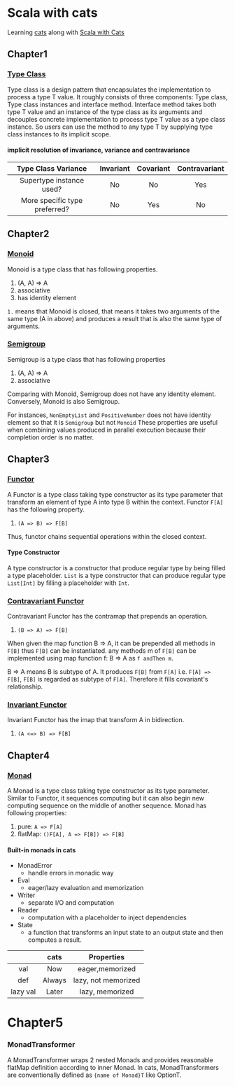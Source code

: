 # Scala with cats

Learning [cats](https://github.com/typelevel/cats) along with [Scala with Cats](https://underscore.io/books/scala-with-cats/)

## Chapter1

### [Type Class](./cats/src/main/scala/com/github/saint1991/cats/chapter1)

Type class is a design pattern that encapsulates the implementation to process a type T value.
It roughly consists of three components: Type class, Type class instances and interface method.
Interface method takes both type T value and an instance of the type class as its arguments and decouples
concrete implementation to process type T value as a type class instance.
So users can use the method to any type T by supplying type class instances to its implicit scope.

#### implicit resolution of invariance, variance and contravariance

| Type Class Variance           | Invariant | Covariant | Contravariant |
|:-----------------------------:|:---------:|:---------:|:-------------:|
| Supertype instance used?      | No        | No        | Yes           |
| More specific type preferred? | No        | Yes       | No            |
 
 
## Chapter2
 
### [Monoid](./cats/src/main/scala/com/github/saint1991/cats/chapter2/Monoid.scala)
 
Monoid is a type class that has following properties.
 
1. (A, A) => A
2. associative
3. has identity element

`1.` means that Monoid is closed, that means it takes two arguments of the same type (A in above) 
and produces a result that is also the same type of arguments.
 
 
### [Semigroup](./cats/src/main/scala/com/github/saint1991/cats/chapter2/Semigroup.scala)
 
Semigroup is a type class that has following properties
  
1. (A, A) => A
2. associative
  
Comparing with Monoid, Semigroup does not have any identity element.
Conversely, Monoid is also Semigroup.

For instances, `NonEmptyList` and `PositiveNumber` does not have identity element so that it is `Semigroup` but not `Monoid` 
These properties are useful when combining values produced in parallel execution because their completion order is no matter.

## Chapter3

### [Functor](./cats/src/main/scala/com/github/saint1991/cats/chapter3/Functor.scala)
A Functor is a type class taking type constructor as its type parameter that 
transform an element of type A into type B within the context.
Functor `F[A]` has the following property.

1. `(A => B) => F[B]`

Thus, functor chains sequential operations within the closed context.

#### Type Constructor
A type constructor is a constructor that produce regular type by being filled a type placeholder.
`List` is a type constructor that can produce regular type `List[Int]` by filling a placeholder with `Int`.

### [Contravariant Functor](./cats/src/main/scala/com/github/saint1991/cats/chapter3/ContravariantFunctor.scala)
Contravariant Functor has the contramap that prepends an operation.

1. `(B => A) => F[B]`

When given the map function B => A, it can be prepended all methods in `F[B]` thus `F[B]` can be instantiated.
any methods m of `F[B]` can be implemented using map function f: B => A as `f andThen m`. 

B => A means B is subtype of A.
It produces `F[B]` from `F[A]` i.e. `F[A] => F[B]`, `F[B]` is regarded as subtype of `F[A]`.
Therefore it fills covariant's relationship.


### [Invariant Functor](./cats/src/main/scala/com/github/saint1991/cats/chapter3/InvariantFunctor.scala)
Invariant Functor has the imap that transform A in bidirection.

1. `(A <=> B) => F[B]`


## Chapter4

### [Monad](./cats/src/main/scala/com/github/saint1991/cats/chapter4/Monad.scala)
A Monad is a type class taking type constructor as its type parameter. 
Similar to Functor, it sequences computing but it can also begin new computing sequence on the middle of another sequence.
Monad has following properties:

1. pure:    `A => F[A]`
2. flatMap: `()F[A], A => F[B]) => F[B]`

#### Built-in monads in cats

- MonadError
    - handle errors in monadic way
- Eval
    - eager/lazy evaluation and memorization
- Writer
    - separate I/O and computation
- Reader
    - computation with a placeholder to inject dependencies
- State
    - a function that transforms an input state to an output state and then computes a result.


|          |  cats  |     Properties      |
|:--------:|:------:|:-------------------:|
| val      | Now    | eager,memorized     |
| def      | Always | lazy, not memorized |
| lazy val | Later  | lazy, memorized     |

# Chapter5

### MonadTransformer
A MonadTransformer wraps 2 nested Monads and provides reasonable flatMap definition according to inner Monad.
In cats, MonadTransformers are conventionally defined as `{name of Monad}T` like OptionT. 
